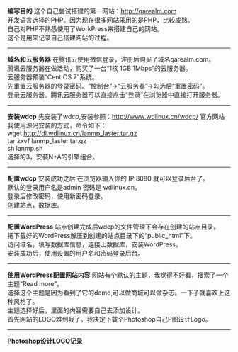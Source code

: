 ﻿**编写目的**
 这个自己尝试搭建的第一网站：http://qarealm.com <br>
 开发语言选择的PHP。因为现在很多网站采用的是PHP，比较成熟。<br>
 自己对PHP不熟悉使用了WorkPress来搭建自己的网站。<br>
 这个是用来记录自己搭建网站的过程。
***
**域名和云服务器**
 在腾讯云使用微信登录，注册后购买了域名qarealm.com。<br>
 腾讯云服务器在做活动，购买了一台“1核 1GB 1Mbps”的云服务器。<br>
 云服务器预装“Cent OS 7”系统。<br>
 先重置云服务器的登录密码。“控制台”→“云服务器”→勾选后“重置密码”。<br>
 登录云服务器。腾讯云服务器可以直接点击“登录”在浏览器中直接打开服务器。
***
**安装wdcp**
 先安装了wdcp,安装参照：http://www.wdlinux.cn/wdcp/ 官方网站<br>
 我使用源码安装的方式，命令如下：<br>
 wget http://dl.wdlinux.cn/lanmp_laster.tar.gz<br>
 tar zxvf lanmp_laster.tar.gz<br>
 sh lanmp.sh<br>
 选择的3，安装N+A的引擎组合。
***
**配置wdcp**
 安装成功之后 在浏览器输入你的 IP:8080 就可以登录后台了。<br>
 默认的登录用户名是admin 密码是 wdlinux.cn。<br>
 登录后修改密码，使用新密码登录。<br>
 创建站点，数据库。<br>
***
**配置WordPress**
  站点创建完成后wdcp的文件管理下会存在创建的站点目录。<br>
  把下载好的WordPress解压到创建的站点目录下的“public_html”下。<br>
  访问域名，填写数据库信息，连接上数据库，安装WordPress。<br>
  安装成功后，使用设置的用户名和密码登录后台。<br>
***
**使用WordPress配置网站内容**
  网站有个默认的主题，我觉得不好看，搜索了一个主题“Read more”。<br>
  选择这个主题是因为看到了它的demo,可以做商城可以做杂志。一下子就喜欢上这种风格了。<br>
  主题选择好后，里面的内容需要自己去添加设计。<br>
  首先网站的LOGO难到我了。我决定下载个Photoshop自己P图设计Logo。<br>
***
**Photoshop设计LOGO记录**